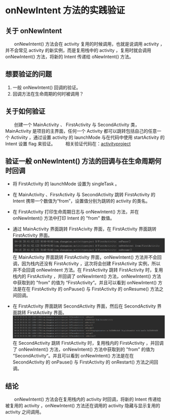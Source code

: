 # onNewIntent 方法的实践验证

## 关于 onNewIntent
　　onNewIntent() 方法会在 activity 复用的时候调用，也就是说调用 activity ，并不会常见 activity 的新实例，而是复用栈中的 activity ，复用时就会调用 onNewIntent() 方法，将新的 Intent 传递给 oNewIntent() 方法。

## 想要验证的问题
1. 一般 onNewIntent() 回调的验证。
2. 回调方法在生命周期的何时被调用？

## 关于如何验证
　　创建一个 MainActivity 、 FirstActivity 与 SecondActivity 类，MainActivity 是项目的主界面，任何一个 Activity 都可以跳转包括自己的任意一个 Activiity ，通过设置 activity 的 launchMode 与在代码中使用 startActivity 的 Intent 设置 flag 来验证。
　　相关验证代码在：[activityproject](https://github.com/ZhangMiao147/ArticleProject/tree/master/activityproject)

## 验证一般 onNewIntent() 方法的回调与在生命周期何时回调
* 将 FirstActivity 的 launchMode 设置为 singleTask 。
* 在 MainActivity 、FirsrActivity 与 SecondActivity 跳转 FirstActivity 的 Intent 携带一个数值为“from”，设置值分别为跳转的 activity 的类名。
* 在 FirstActivity 打印生命周期日志与 onNewIntent() 方法，并在 onNewIntent() 方法中打印 Intent 的 "from" 数值。
* 通过 MainActivity 界面跳转 FirstAcivity 界面，在 FirstActivity 界面跳转 FirstActivity 界面。
![](onNewIntent方法的一般回调.png)
　　在 MainActivity 界面跳转 FirstActivity 界面，onNewIntent() 方法并不会回调，因为栈内还没有 FirstActivity ，这次将会创建 FirstActivity 实例，所以并不会回调 onNewIntent 方法。在 FirstActivity 跳转 FirstActivity 时，复用栈内的 FirstActivity ，并回调了 onNewIntent() 方法，onNewIntent() 方法中获取到的 "from" 的值为 “FirstActivity”。并且可以看到 onNewIntent() 方法是在在 FirstActivity 的 onPause() 与 FirstActivity 的 onResume() 方法之间回调。

* 在 FirstActivity 界面跳转 SecondActivity 界面，然后在 SecondActivity 界面跳转 FirstActivity 界面。
![](onNewIntent方法的一般回调2.png)
　　在 SecondActivity 跳转 FirstActivity 时，复用栈内的 FirstActivity ，并回调了 onNewIntent() 方法，onNewIntent() 方法中获取到的 "from" 的值为 “SecondActivity”。并且可以看到 onNewIntent() 方法是在在 SecondActivity 的 onPause() 与 FirstActivity 的 onRestart() 方法之间回调。

## 结论
　　onNewIntent() 方法会在复用栈内的 activity 时回调，将新的 Intent 传递给被复用的 activity ，onNewIntent() 方法还在调用的 activity 隐藏与显示复用的 activity 之间调用。